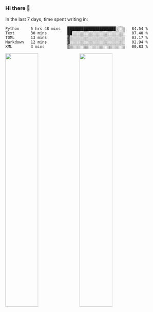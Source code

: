 ### Hi there 👋

In the last 7 days, time spent writing in:

<!--START_SECTION:waka-->
```text
Python     5 hrs 48 mins   █████████████████████░░░░   84.54 % 
Text       30 mins         ██░░░░░░░░░░░░░░░░░░░░░░░   07.40 % 
TOML       13 mins         ▓░░░░░░░░░░░░░░░░░░░░░░░░   03.17 % 
Markdown   12 mins         ▓░░░░░░░░░░░░░░░░░░░░░░░░   02.94 % 
XML        3 mins          ▒░░░░░░░░░░░░░░░░░░░░░░░░   00.83 % 
```
<!--END_SECTION:waka-->

<img src="https://wakatime.com/share/@jimtje/5d0c92de-08f8-4a72-8f2f-6a9693d1e318.svg" width=45% height=45%> <img src="https://wakatime.com/share/@jimtje/501498ae-bda5-4da7-a89d-b40bcdd5556d.svg" width=45% height=45%>
